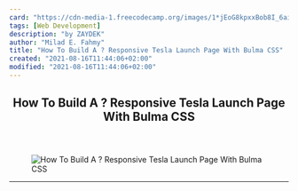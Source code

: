 ```yaml
---
card: "https://cdn-media-1.freecodecamp.org/images/1*jEoG8kpxxBob8I_6ai4WRw.png"
tags: [Web Development]
description: "by ZAYDEK"
author: "Milad E. Fahmy"
title: "How To Build A ? Responsive Tesla Launch Page With Bulma CSS"
created: "2021-08-16T11:44:06+02:00"
modified: "2021-08-16T11:44:06+02:00"
---
```

<div class="site-wrapper">
<main id="site-main" class="site-main outer">
<div class="inner">
<article class="post-full post tag-web-development tag-web-design tag-front-end-development tag-css tag-technology ">
<header class="post-full-header">
<h1 class="post-full-title">How To Build A ? Responsive Tesla Launch Page With Bulma CSS</h1>
</header>
<figure class="post-full-image">
<picture>
<source media="(max-width: 700px)" sizes="1px" srcset="data:image/gif;base64,R0lGODlhAQABAIAAAAAAAP///yH5BAEAAAAALAAAAAABAAEAAAIBRAA7 1w">
<source media="(min-width: 701px)" sizes="(max-width: 800px) 400px,
(max-width: 1170px) 700px,
1400px" srcset="https://cdn-media-1.freecodecamp.org/images/1*jEoG8kpxxBob8I_6ai4WRw.png 300w,
https://cdn-media-1.freecodecamp.org/images/1*jEoG8kpxxBob8I_6ai4WRw.png 600w,
https://cdn-media-1.freecodecamp.org/images/1*jEoG8kpxxBob8I_6ai4WRw.png 1000w,
https://cdn-media-1.freecodecamp.org/images/1*jEoG8kpxxBob8I_6ai4WRw.png 2000w">
<img onerror="this.style.display='none'" src="https://cdn-media-1.freecodecamp.org/images/1*jEoG8kpxxBob8I_6ai4WRw.png" alt="How To Build A ? Responsive Tesla Launch Page With Bulma CSS">
</picture>
</figure>
<section class="post-full-content">
<div class="post-content medium-migrated-article">
</div>
<hr>
</section>
</article>
</div>
</main>
</div>
<!-- Google Tag Manager (noscript) -->
<!-- End Google Tag Manager (noscript) -->
